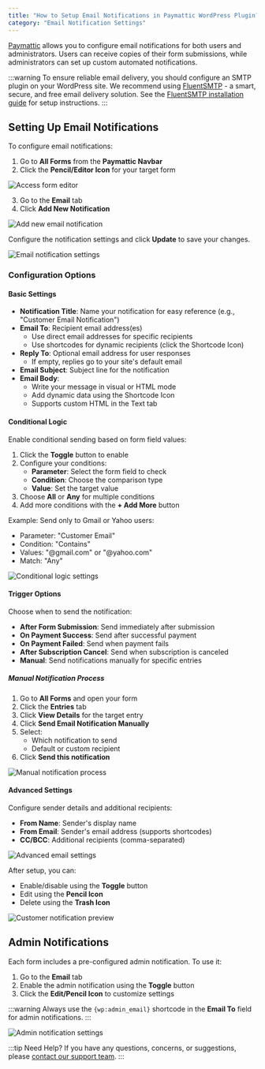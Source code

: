 ```yaml
---
title: "How to Setup Email Notifications in Paymattic WordPress Plugin?"
category: "Email Notification Settings"
---
```


[Paymattic](https://paymattic.com/) allows you to configure email notifications for both users and administrators. Users can receive copies of their form submissions, while administrators can set up custom automated notifications.

:::warning
To ensure reliable email delivery, you should configure an SMTP plugin on your WordPress site. We recommend using [FluentSMTP](https://fluentsmtp.com/) - a smart, secure, and free email delivery solution. See the [FluentSMTP installation guide](https://fluentsmtp.com/docs/installing-fluent-smtp/) for setup instructions.
:::

## Setting Up Email Notifications

To configure email notifications:

1. Go to **All Forms** from the **Paymattic Navbar**
2. Click the **Pencil/Editor Icon** for your target form

![Access form editor](/images/email-notification-settings/how-to-setup-email-notifications-in-paymattic-wordpress-plugin/EditPencil-icon-of-a-specific-form-scaled.webp)

3. Go to the **Email** tab
4. Click **Add New Notification**

![Add new email notification](/images/email-notification-settings/how-to-setup-email-notifications-in-paymattic-wordpress-plugin/Add-New-Notification-button-scaled.webp)

Configure the notification settings and click **Update** to save your changes.

![Email notification settings](/images/email-notification-settings/how-to-setup-email-notifications-in-paymattic-wordpress-plugin/Full-Settings-page-of-Email-Notification-.webp)

### Configuration Options

#### Basic Settings

- **Notification Title**: Name your notification for easy reference (e.g., "Customer Email Notification")
- **Email To**: Recipient email address(es)
  - Use direct email addresses for specific recipients
  - Use shortcodes for dynamic recipients (click the Shortcode Icon)
- **Reply To**: Optional email address for user responses
  - If empty, replies go to your site's default email
- **Email Subject**: Subject line for the notification
- **Email Body**: 
  - Write your message in visual or HTML mode
  - Add dynamic data using the Shortcode Icon
  - Supports custom HTML in the Text tab

#### Conditional Logic

Enable conditional sending based on form field values:

1. Click the **Toggle** button to enable
2. Configure your conditions:
   - **Parameter**: Select the form field to check
   - **Condition**: Choose the comparison type
   - **Value**: Set the target value
3. Choose **All** or **Any** for multiple conditions
4. Add more conditions with the **+ Add More** button

Example: Send only to Gmail or Yahoo users:
- Parameter: "Customer Email"
- Condition: "Contains"
- Values: "@gmail.com" or "@yahoo.com"
- Match: "Any"

![Conditional logic settings](/images/email-notification-settings/how-to-setup-email-notifications-in-paymattic-wordpress-plugin/Conditional-Logics.webp)

#### Trigger Options

Choose when to send the notification:

- **After Form Submission**: Send immediately after submission
- **On Payment Success**: Send after successful payment
- **On Payment Failed**: Send when payment fails
- **After Subscription Cancel**: Send when subscription is canceled
- **Manual**: Send notifications manually for specific entries

##### Manual Notification Process

1. Go to **All Forms** and open your form
2. Click the **Entries** tab
3. Click **View Details** for the target entry
4. Click **Send Email Notification Manually**
5. Select:
   - Which notification to send
   - Default or custom recipient
6. Click **Send this notification**

![Manual notification process](/images/email-notification-settings/how-to-setup-email-notifications-in-paymattic-wordpress-plugin/Send-notification-pop-up-page.webp)

#### Advanced Settings

Configure sender details and additional recipients:

- **From Name**: Sender's display name
- **From Email**: Sender's email address (supports shortcodes)
- **CC/BCC**: Additional recipients (comma-separated)

![Advanced email settings](/images/email-notification-settings/how-to-setup-email-notifications-in-paymattic-wordpress-plugin/Advanced-Settings.webp)

After setup, you can:
- Enable/disable using the **Toggle** button
- Edit using the **Pencil Icon**
- Delete using the **Trash Icon**

![Customer notification preview](/images/email-notification-settings/how-to-setup-email-notifications-in-paymattic-wordpress-plugin/Preview-of-added-customer-email-notification-scaled.webp)

## Admin Notifications

Each form includes a pre-configured admin notification. To use it:

1. Go to the **Email** tab
2. Enable the admin notification using the **Toggle** button
3. Click the **Edit/Pencil Icon** to customize settings

:::warning
Always use the `{wp:admin_email}` shortcode in the **Email To** field for admin notifications.
:::

![Admin notification settings](/images/email-notification-settings/how-to-setup-email-notifications-in-paymattic-wordpress-plugin/Pre-built-Admin-Email-Notification-scaled.webp)

:::tip Need Help?
If you have any questions, concerns, or suggestions, please [contact our support team](https://wpmanageninja.com/support-tickets/).
:::